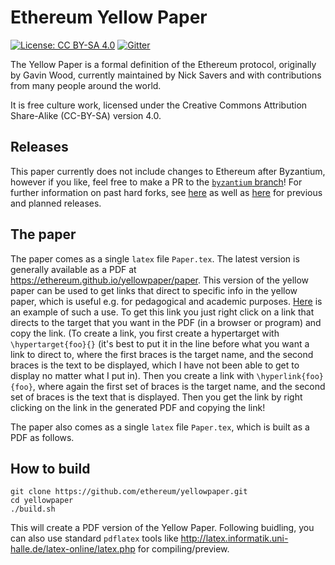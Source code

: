 # Ethereum Yellow Paper

[![License: CC BY-SA 4.0](https://img.shields.io/badge/License-CC%20BY--SA%204.0-lightgrey.svg)](https://creativecommons.org/licenses/by-sa/4.0/)
[![Gitter](https://badges.gitter.im/ethereum/yellowpaper.svg)](https://gitter.im/ethereum/yellowpaper?utm_source=badge&utm_medium=badge&utm_campaign=pr-badge&utm_content=badge)

The Yellow Paper is a formal definition of the Ethereum protocol, originally by Gavin Wood, currently maintained by Nick Savers and with contributions from many people around the world.

It is free culture work, licensed under the Creative Commons Attribution Share-Alike (CC-BY-SA) version 4.0.

## Releases
This paper currently does not include changes to Ethereum after Byzantium, however if you like, feel free to make a PR to the [`byzantium` branch](https://github.com/ethereum/yellowpaper/tree/byzantium)! For further information on past hard forks, see [here](https://github.com/ethereum/EIPs/#past-hard-forks) as well as [here](https://github.com/ethereum/wiki/wiki/Releases) for previous and planned releases.

## The paper

The paper comes as a single ``latex`` file ``Paper.tex``. The latest version is generally available as a PDF at https://ethereum.github.io/yellowpaper/paper. This version of the yellow paper can be used to get links that direct to specific info in the yellow paper, which is useful e.g. for pedagogical and academic purposes. [Here](
https://github.com/ethereum/yellowpaper/files/1596574/Paper.pdf#blockhash) is an example of such a use. To get this link you just right click on a link that directs to the target that you want in the PDF (in a browser or program) and copy the link. (To create a link, you first create a hypertarget with `\hypertarget{foo}{}` (it's best to put it in the line before what you want a link to direct to, where the first braces is the target name, and the second braces is the text to be displayed, which I have not been able to get to display no matter what I put in). Then you create a link with `\hyperlink{foo}{foo}`, where again the first set of braces is the target name, and the second set of braces is the text that is displayed. Then you get the link by right clicking on the link in the generated PDF and copying the link!

The paper also comes as a single ``latex`` file ``Paper.tex``, which is built as a PDF as follows.

How to build
---
```
git clone https://github.com/ethereum/yellowpaper.git
cd yellowpaper
./build.sh
```
This will create a PDF version of the Yellow Paper. Following buidling, you can also use standard `pdflatex` tools like http://latex.informatik.uni-halle.de/latex-online/latex.php for compiling/preview. 
